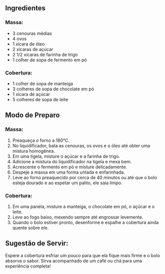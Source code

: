 ## Ingredientes

### Massa:
- 3 cenouras médias
- 4 ovos
- 1 xícara de óleo
- 2 xícaras de açúcar
- 2 1/2 xícaras de farinha de trigo
- 1 colher de sopa de fermento em pó

### Cobertura:
- 1 colher de sopa de manteiga
- 3 colheres de sopa de chocolate em pó
- 1 xícara de açúcar
- 5 colheres de sopa de leite

## Modo de Preparo

### Massa:
1. Preaqueça o forno a 180°C.
2. No liquidificador, bata as cenouras, os ovos e o óleo até obter uma mistura homogênea.
3. Em uma tigela, misture o açúcar e a farinha de trigo.
4. Adicione a mistura do liquidificador na tigela e mexa bem.
5. Acrescente o fermento em pó e misture delicadamente.
6. Despeje a massa em uma forma untada e enfarinhada.
7. Leve ao forno preaquecido por cerca de 40 minutos ou até que o bolo esteja dourado e ao espetar um palito, ele saia limpo.

### Cobertura:
1. Em uma panela, misture a manteiga, o chocolate em pó, o açúcar e o leite.
2. Leve ao fogo baixo, mexendo sempre até engrossar levemente.
3. Quando o bolo estiver pronto, desenforme e espalhe a cobertura ainda quente sobre ele.

## Sugestão de Servir:
Espere a cobertura esfriar um pouco para que ela fique mais firme e o bolo absorva o sabor. Sirva acompanhado de um café ou chá para uma experiência completa!
